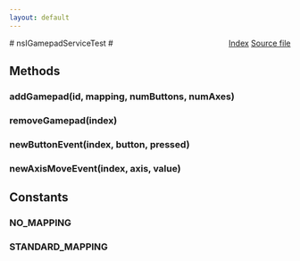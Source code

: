 ```yaml
---
layout: default
---
```

<div class='links' style='float:right'><a href="../index.html">Index</a>
<a href="http://dxr.mozilla.org/mozilla-central/source/dom/interfaces/gamepad/nsIGamepadServiceTest.idl">Source file</a>
</div>
# nsIGamepadServiceTest #

## Methods ##

### addGamepad(id, mapping, numButtons, numAxes) ###

### removeGamepad(index) ###

### newButtonEvent(index, button, pressed) ###

### newAxisMoveEvent(index, axis, value) ###

## Constants ##

### NO_MAPPING ###

### STANDARD_MAPPING ###
